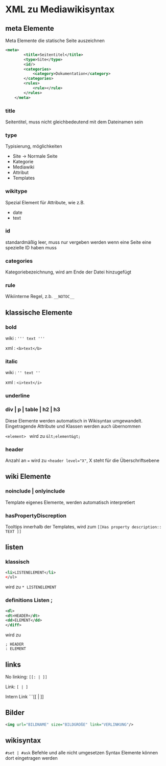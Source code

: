 # XML zu Mediawikisyntax

## meta Elemente
Meta Elemente die statische Seite auszeichnen
```xml
<meta>
        <title>Seitentitel</title>
        <type>Site</type>
        <id/>
        <categories>
            <category>Dokumentation</category>
        </categories>
        <rules>
            <rule></rule>
        </rules>
    </meta>
```
### title
Seitentitel, muss nicht gleichbedeutend mit dem Dateinamen sein
### type
Typisierung, möglichkeiten
* Site -> Normale Seite
* Kategorie 
* Mediawiki
* Attribut
* Templates

### wikitype
Spezial Element für Attribute, wie z.B.
* date
* text

### id
standardmäßig leer, muss nur vergeben werden wenn eine Seite eine spezielle ID haben muss
### categories
Kategoriebezeichnung, wird am Ende der Datei hinzugefügt
### rule
Wikiinterne Regel, z.b. ```__NOTOC__```


## klassische Elemente
### bold
wiki : ```''' text '''```

xml : ```<b>text</b> ```
### italic
wiki : ```'' text ''```

xml : ```<i>text</i> ```

### underline
### div | p | table | h2 | h3
Diese Elemente werden automatisch in Wikisyntax umgewandelt.
Eingetragende Attribute und Klassen werden auch übernommen

```<element> ``` wird zu  ```&lt;element&gt; ```

### header
Anzahl an ```=``` wird zu ```<header level="X"```, X steht für die Überschriftsebene

## wiki Elemente
### noinclude | onlyinclude
Template eigenes Elemente, werden automatisch interpretiert
### hasPropertyDiscreption
Tooltips innerhalb der Templates, wird zum  ```[[Has property description:: TEXT ]] ```

## listen
### klassisch 
 ```xml <ul>
 <li>LISTENELEMENT</li>
</ul>
 ```
wird zu 
  ``` * LISTENELEMENT ```
### definitions Listen ;
 ```xml 
 <dl>
<dt>HEADER</dt>
<dd>ELEMENT</dd>
</diff>
  ```
wird zu  
 ```
 ; HEADER
 : ELEMENT 
  ```  
## links
No linking: ```[[: | ]]```

Link: ```[ | ] ```

Intern Link ```[[ | ]]

## Bilder
```xml 
<img url="BILDNAME" size="BILDGRÖßE" link="VERLINKUNG"/> 
```

## wikisyntax
``` #set | #ask ``` Befehle und alle nicht umgesetzen Syntax Elemente können dort eingetragen werden
